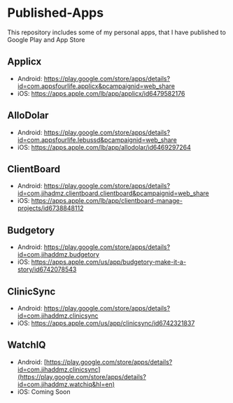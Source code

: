 # Published-Apps
This repository includes some of my personal apps, that I have published to Google Play and App Store

## Applicx
- Android: https://play.google.com/store/apps/details?id=com.appsfourlife.applicx&pcampaignid=web_share
- iOS: https://apps.apple.com/lb/app/applicx/id6479582176

## AlloDolar
- Android: https://play.google.com/store/apps/details?id=com.appsfourlife.lebussd&pcampaignid=web_share
- iOS: https://apps.apple.com/lb/app/allodolar/id6469297264

## ClientBoard
- Android: https://play.google.com/store/apps/details?id=com.jihadmz.clientboard.clientboard&pcampaignid=web_share
- iOS: https://apps.apple.com/lb/app/clientboard-manage-projects/id6738848112

## Budgetory
- Android: https://play.google.com/store/apps/details?id=com.jihaddmz.budgetory
- iOS: https://apps.apple.com/us/app/budgetory-make-it-a-story/id6742078543

## ClinicSync
- Android: https://play.google.com/store/apps/details?id=com.jihaddmz.clinicsync
- iOS: https://apps.apple.com/us/app/clinicsync/id6742321837

## WatchIQ
- Android: [https://play.google.com/store/apps/details?id=com.jihaddmz.clinicsync](https://play.google.com/store/apps/details?id=com.jihaddmz.watchiq&hl=en)
- iOS: Coming Soon
